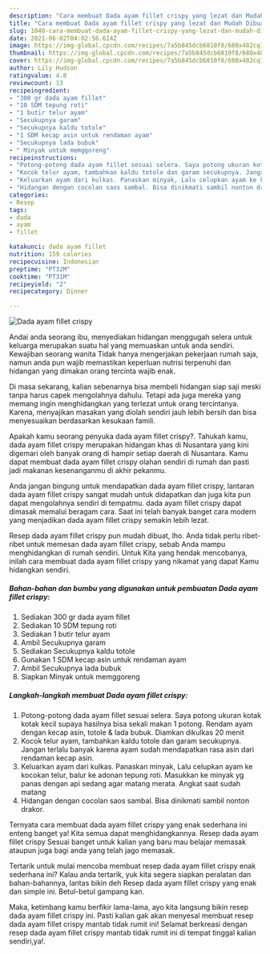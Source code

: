 ```yaml
---
description: "Cara membuat Dada ayam fillet crispy yang lezat dan Mudah Dibuat"
title: "Cara membuat Dada ayam fillet crispy yang lezat dan Mudah Dibuat"
slug: 1040-cara-membuat-dada-ayam-fillet-crispy-yang-lezat-dan-mudah-dibuat
date: 2021-06-02T04:02:56.614Z
image: https://img-global.cpcdn.com/recipes/7a5b845dcb6810f8/680x482cq70/dada-ayam-fillet-crispy-foto-resep-utama.jpg
thumbnail: https://img-global.cpcdn.com/recipes/7a5b845dcb6810f8/680x482cq70/dada-ayam-fillet-crispy-foto-resep-utama.jpg
cover: https://img-global.cpcdn.com/recipes/7a5b845dcb6810f8/680x482cq70/dada-ayam-fillet-crispy-foto-resep-utama.jpg
author: Lily Hudson
ratingvalue: 4.8
reviewcount: 13
recipeingredient:
- "300 gr dada ayam fillet"
- "10 SDM tepung roti"
- "1 butir telur ayam"
- "Secukupnya garam"
- "Secukupnya kaldu totole"
- "1 SDM kecap asin untuk rendaman ayam"
- "Secukupnya lada bubuk"
- " Minyak untuk memggoreng"
recipeinstructions:
- "Potong-potong dada ayam fillet sesuai selera. Saya potong ukuran kotak kotak kecil supaya hasilnya bisa sekali makan 1 potong. Rendam ayam dengan kecap asin, totole &amp; lada bubuk. Diamkan dikulkas 20 menit"
- "Kocok telur ayam, tambahkan kaldu totole dan garam secukupnya. Jangan terlalu banyak karena ayam sudah mendapatkan rasa asin dari rendaman kecap asin."
- "Keluarkan ayam dari kulkas. Panaskan minyak, Lalu celupkan ayam ke kocokan telur, balur ke adonan tepung roti. Masukkan ke minyak yg panas dengan api sedang agar matang merata. Angkat saat sudah matang"
- "Hidangan dengan cocolan saos sambal. Bisa dinikmati sambil nonton drakor."
categories:
- Resep
tags:
- dada
- ayam
- fillet

katakunci: dada ayam fillet 
nutrition: 159 calories
recipecuisine: Indonesian
preptime: "PT32M"
cooktime: "PT31M"
recipeyield: "2"
recipecategory: Dinner

---
```



![Dada ayam fillet crispy](https://img-global.cpcdn.com/recipes/7a5b845dcb6810f8/680x482cq70/dada-ayam-fillet-crispy-foto-resep-utama.jpg)

Andai anda seorang ibu, menyediakan hidangan menggugah selera untuk keluarga merupakan suatu hal yang memuaskan untuk anda sendiri. Kewajiban seorang  wanita Tidak hanya mengerjakan pekerjaan rumah saja, namun anda pun wajib memastikan keperluan nutrisi terpenuhi dan hidangan yang dimakan orang tercinta wajib enak.

Di masa  sekarang, kalian sebenarnya bisa membeli hidangan siap saji meski tanpa harus capek mengolahnya dahulu. Tetapi ada juga mereka yang memang ingin menghidangkan yang terlezat untuk orang tercintanya. Karena, menyajikan masakan yang diolah sendiri jauh lebih bersih dan bisa menyesuaikan berdasarkan kesukaan famili. 



Apakah kamu seorang penyuka dada ayam fillet crispy?. Tahukah kamu, dada ayam fillet crispy merupakan hidangan khas di Nusantara yang kini digemari oleh banyak orang di hampir setiap daerah di Nusantara. Kamu dapat membuat dada ayam fillet crispy olahan sendiri di rumah dan pasti jadi makanan kesenanganmu di akhir pekanmu.

Anda jangan bingung untuk mendapatkan dada ayam fillet crispy, lantaran dada ayam fillet crispy sangat mudah untuk didapatkan dan juga kita pun dapat mengolahnya sendiri di tempatmu. dada ayam fillet crispy dapat dimasak memalui beragam cara. Saat ini telah banyak banget cara modern yang menjadikan dada ayam fillet crispy semakin lebih lezat.

Resep dada ayam fillet crispy pun mudah dibuat, lho. Anda tidak perlu ribet-ribet untuk memesan dada ayam fillet crispy, sebab Anda mampu menghidangkan di rumah sendiri. Untuk Kita yang hendak mencobanya, inilah cara membuat dada ayam fillet crispy yang nikamat yang dapat Kamu hidangkan sendiri.

<!--inarticleads1-->

##### Bahan-bahan dan bumbu yang digunakan untuk pembuatan Dada ayam fillet crispy:

1. Sediakan 300 gr dada ayam fillet
1. Sediakan 10 SDM tepung roti
1. Sediakan 1 butir telur ayam
1. Ambil Secukupnya garam
1. Sediakan Secukupnya kaldu totole
1. Gunakan 1 SDM kecap asin untuk rendaman ayam
1. Ambil Secukupnya lada bubuk
1. Siapkan  Minyak untuk memggoreng




<!--inarticleads2-->

##### Langkah-langkah membuat Dada ayam fillet crispy:

1. Potong-potong dada ayam fillet sesuai selera. Saya potong ukuran kotak kotak kecil supaya hasilnya bisa sekali makan 1 potong. Rendam ayam dengan kecap asin, totole &amp; lada bubuk. Diamkan dikulkas 20 menit
1. Kocok telur ayam, tambahkan kaldu totole dan garam secukupnya. Jangan terlalu banyak karena ayam sudah mendapatkan rasa asin dari rendaman kecap asin.
1. Keluarkan ayam dari kulkas. Panaskan minyak, Lalu celupkan ayam ke kocokan telur, balur ke adonan tepung roti. Masukkan ke minyak yg panas dengan api sedang agar matang merata. Angkat saat sudah matang
1. Hidangan dengan cocolan saos sambal. Bisa dinikmati sambil nonton drakor.




Ternyata cara membuat dada ayam fillet crispy yang enak sederhana ini enteng banget ya! Kita semua dapat menghidangkannya. Resep dada ayam fillet crispy Sesuai banget untuk kalian yang baru mau belajar memasak ataupun juga bagi anda yang telah jago memasak.

Tertarik untuk mulai mencoba membuat resep dada ayam fillet crispy enak sederhana ini? Kalau anda tertarik, yuk kita segera siapkan peralatan dan bahan-bahannya, lantas bikin deh Resep dada ayam fillet crispy yang enak dan simple ini. Betul-betul gampang kan. 

Maka, ketimbang kamu berfikir lama-lama, ayo kita langsung bikin resep dada ayam fillet crispy ini. Pasti kalian gak akan menyesal membuat resep dada ayam fillet crispy mantab tidak rumit ini! Selamat berkreasi dengan resep dada ayam fillet crispy mantab tidak rumit ini di tempat tinggal kalian sendiri,ya!.

